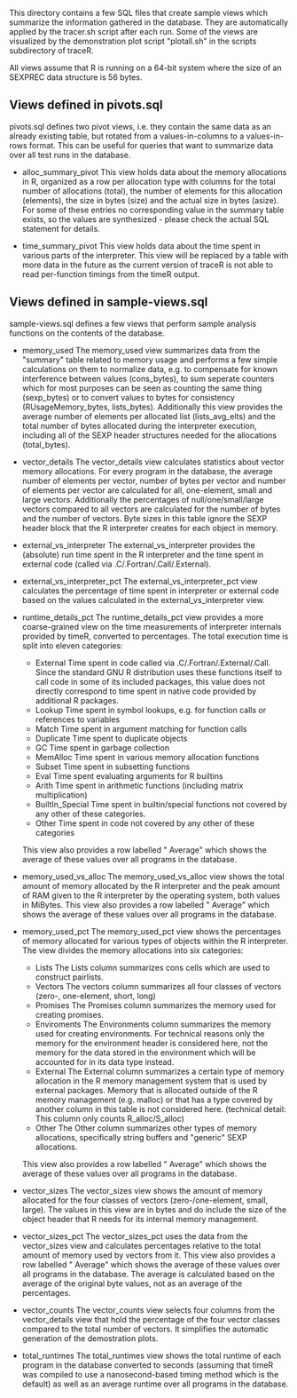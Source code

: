 This directory contains a few SQL files that create sample views which
summarize the information gathered in the database. They are
automatically applied by the tracer.sh script after each run. Some of
the views are visualized by the demonstration plot script "plotall.sh"
in the scripts subdirectory of traceR.

All views assume that R is running on a 64-bit system where the size
of an SEXPREC data structure is 56 bytes.

Views defined in pivots.sql
---------------------------
pivots.sql defines two pivot views, i.e. they contain the same data as
an already existing table, but rotated from a values-in-columns to a
values-in-rows format. This can be useful for queries that want to
summarize data over all test runs in the database.

- alloc_summary_pivot
    This view holds data about the memory allocations in R, organized
    as a row per allocation type with columns for the total number of
    allocations (total), the number of elements for this allocation
    (elements), the size in bytes (size) and the actual size in bytes
    (asize). For some of these entries no corresponding value in the
    summary table exists, so the values are synthesized - please check
    the actual SQL statement for details.

- time_summary_pivot
    This view holds data about the time spent in various parts of the
    interpreter. This view will be replaced by a table with more data
    in the future as the current version of traceR is not able to read
    per-function timings from the timeR output.


Views defined in sample-views.sql
---------------------------------
sample-views.sql defines a few views that perform sample analysis
functions on the contents of the database.

- memory_used
    The memory_used view summarizes data from the "summary" table
    related to memory usage and performs a few simple calculations on
    them to normalize data, e.g. to compensate for known interference
    between values (cons_bytes), to sum seperate counters which for
    most purposes can be seen as counting the same thing (sexp_bytes)
    or to convert values to bytes for consistency (RUsageMemory_bytes,
    lists_bytes). Additionally this view provides the average number
    of elements per allocated list (lists_avg_elts) and the total
    number of bytes allocated during the interpreter execution,
    including all of the SEXP header structures needed for the
    allocations (total_bytes).

- vector_details
    The vector_details view calculates statistics about vector memory
    allocations. For every program in the database, the average number
    of elements per vector, number of bytes per vector and number of
    elements per vector are calculated for all, one-element, small and
    large vectors. Additionally the percentages of null/one/small/large
    vectors compared to all vectors are calculated for the number of
    bytes and the number of vectors. Byte sizes in this table ignore
    the SEXP header block that the R interpreter creates for each
    object in memory.

- external_vs_interpreter
    The external_vs_interpreter provides the (absolute) run time spent
    in the R interpreter and the time spent in external code (called
    via .C/.Fortran/.Call/.External).

- external_vs_interpreter_pct
    The external_vs_interpreter_pct view calculates the percentage of
    time spent in interpreter or external code based on the values
    calculated in the external_vs_interpreter view.

- runtime_details_pct
    The runtime_details_pct view provides a more coarse-grained view
    on the time measurements of interpreter internals provided by
    timeR, converted to percentages. The total execution time is split
    into eleven categories:

    - External
        Time spent in code called via .C/.Fortran/.External/.Call.
        Since the standard GNU R distribution uses these functions
        itself to call code in some of its included packages, this
        value does not directly correspond to time spent in native
        code provided by additional R packages.
    - Lookup
        Time spent in symbol lookups, e.g. for function calls or
        references to variables
    - Match
        Time spent in argument matching for function calls
    - Duplicate
        Time spent to duplicate objects
    - GC
        Time spent in garbage collection
    - MemAlloc
        Time spent in various memory allocation functions
    - Subset
        Time spent in subsetting functions
    - Eval
        Time spent evaluating arguments for R builtins
    - Arith
        Time spent in arithmetic functions (including matrix
        multiplication)
    - BuiltIn_Special
        Time spent in builtin/special functions not covered by any
        other of these categories.
    - Other
        Time spent in code not covered by any other of these
        categories

    This view also provides a row labelled " Average" which shows
    the average of these values over all programs in the database.

- memory_used_vs_alloc
    The memory_used_vs_alloc view shows the total amount of memory
    allocated by the R interpreter and the peak amount of RAM given to
    the R interpreter by the operating system, both values in
    MiBytes. This view also provides a row labelled " Average" which
    shows the average of these values over all programs in the
    database.

- memory_used_pct
    The memory_used_pct view shows the percentages of memory allocated
    for various types of objects within the R interpreter. The view
    divides the memory allocations into six categories:

    - Lists
        The Lists column summarizes cons cells which are used to
        construct pairlists.
    - Vectors
        The vectors column summarizes all four classes of vectors
        (zero-, one-element, short, long)
    - Promises
        The Promises column summarizes the memory used for creating
        promises.
    - Enviroments
        The Environments column summarizes the memory used for
        creating environments. For technical reasons only the memory
        for the environment header is considered here, not the memory
        for the data stored in the environment which will be accounted
        for in its data type instead.
    - External
        The External column summarizes a certain type of memory
        allocation in the R memory management system that is used by
        external packages. Memory that is allocated outside of the R
        memory management (e.g. malloc) or that has a type covered by
        another column in this table is not considered here.
        (technical detail: This column only counts R_alloc/S_alloc)
    - Other
        The Other column summarizes other types of memory allocations,
        specifically string buffers and "generic" SEXP allocations.

    This view also provides a row labelled " Average" which shows the
    average of these values over all programs in the database.

- vector_sizes
    The vector_sizes view shows the amount of memory allocated for the
    four classes of vectors (zero-/one-element, small, large). The
    values in this view are in bytes and do include the size of the
    object header that R needs for its internal memory management.

- vector_sizes_pct
    The vector_sizes_pct uses the data from the vector_sizes view and
    calculates percentages relative to the total amount of memory used
    by vectors from it. This view also provides a row labelled
    " Average" which shows the average of these values over all
    programs in the database. The average is calculated based on the
    average of the original byte values, not as an average of the
    percentages.

- vector_counts
    The vector_counts view selects four columns from the
    vector_details view that hold the percentage of the four vector
    classes compared to the total number of vectors. It simplifies the
    automatic generation of the demostration plots.

- total_runtimes
    The total_runtimes view shows the total runtime of each program in
    the database converted to seconds (assuming that timeR was
    compiled to use a nanosecond-based timing method which is the
    default) as well as an average runtime over all programs in the
    database.

